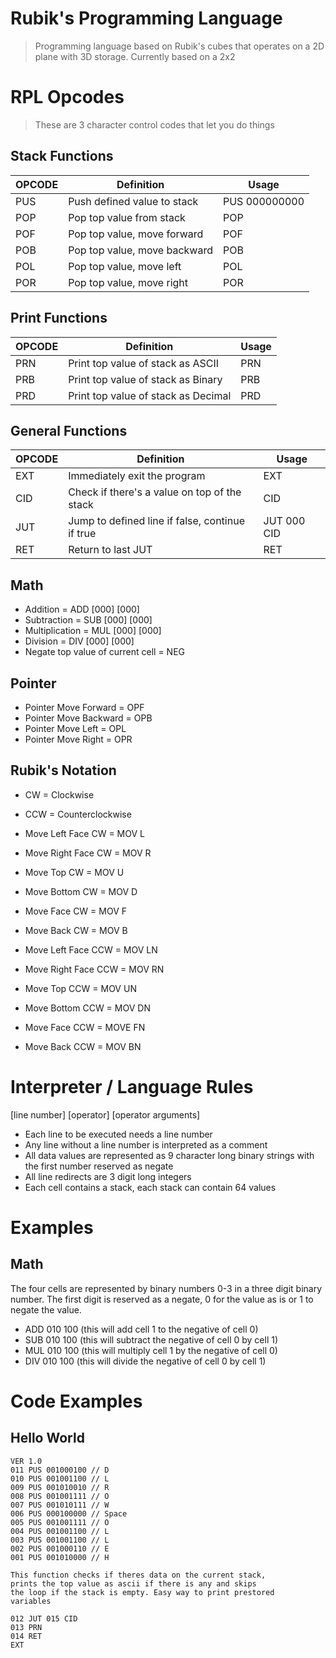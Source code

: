 # Rubik's Programming Language

> Programming language based on Rubik's cubes that operates on a 2D plane with 3D storage. Currently based on a 2x2

# RPL Opcodes
> These are 3 character control codes that let you do things

## Stack Functions

 | OPCODE | Definition                     | Usage           |
 | ------ | ------------------------------ | --------------- |
 | PUS    | Push defined value to stack    | PUS 000000000   |
 | POP    | Pop top value from stack       | POP             |
 | POF    | Pop top value, move forward    | POF             |
 | POB    | Pop top value, move backward   | POB             |
 | POL    | Pop top value, move left       | POL             |
 | POR    | Pop top value, move right      | POR             |

## Print Functions

 | OPCODE | Definition                           | Usage |
 | ------ | ------------------------------------ | ----- |
 | PRN    | Print top value of stack as ASCII    | PRN   |
 | PRB    | Print top value of stack as Binary   | PRB   |
 | PRD    | Print top value of stack as Decimal  | PRD   |

## General Functions

 | OPCODE | Definition                                      | Usage       |
 | ------ | ----------------------------------------------- | ----------- |
 | EXT    | Immediately exit the program                    | EXT         |
 | CID    | Check if there's a value on top of the stack    | CID         |
 | JUT    | Jump to defined line if false, continue if true | JUT 000 CID |
 | RET    | Return to last JUT                              | RET         |

## Math
 - Addition = ADD [000] [000]
 - Subtraction = SUB [000] [000]
 - Multiplication = MUL [000] [000]
 - Division = DIV [000] [000]
 - Negate top value of current cell = NEG

## Pointer
 - Pointer Move Forward = OPF
 - Pointer Move Backward = OPB
 - Pointer Move Left = OPL
 - Pointer Move Right = OPR

## Rubik's Notation
 - CW = Clockwise
 - CCW = Counterclockwise

 - Move Left Face CW = MOV L
 - Move Right Face CW = MOV R
 - Move Top CW = MOV U
 - Move Bottom CW = MOV D
 - Move Face CW = MOV F
 - Move Back CW = MOV B

 - Move Left Face CCW = MOV LN
 - Move Right Face CCW = MOV RN
 - Move Top CCW = MOV UN
 - Move Bottom CCW = MOV DN
 - Move Face CCW = MOVE FN
 - Move Back CCW = MOV BN

# Interpreter / Language Rules

[line number] [operator] [operator arguments]

 - Each line to be executed needs a line number
 - Any line without a line number is interpreted as a comment
 - All data values are represented as 9 character long binary strings with the first number reserved as negate
 - All line redirects are 3 digit long integers
 - Each cell contains a stack, each stack can contain 64 values

# Examples

## Math
The four cells are represented by binary numbers 0-3 in a three digit binary number. The first digit is reserved as a negate, 0 for the value as is or 1 to negate the value.

 - ADD 010 100 (this will add cell 1 to the negative of cell 0)
 - SUB 010 100 (this will subtract the negative of cell 0 by cell 1)
 - MUL 010 100 (this will multiply cell 1 by the negative of cell 0)
 - DIV 010 100 (this will divide the negative of cell 0 by cell 1)

# Code Examples

## Hello World
```
VER 1.0
011 PUS 001000100 // D
010 PUS 001001100 // L
009 PUS 001010010 // R
008 PUS 001001111 // O
007 PUS 001010111 // W
006 PUS 000100000 // Space
005 PUS 001001111 // O
004 PUS 001001100 // L
003 PUS 001001100 // L
002 PUS 001000110 // E
001 PUS 001010000 // H

This function checks if theres data on the current stack,
prints the top value as ascii if there is any and skips
the loop if the stack is empty. Easy way to print prestored
variables

012 JUT 015 CID
013 PRN
014 RET
EXT
```
